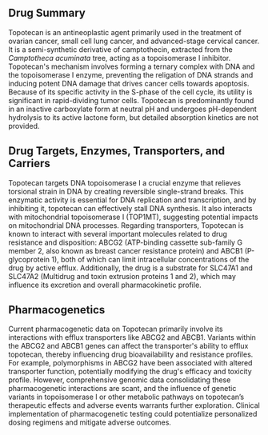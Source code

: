## Drug Summary
Topotecan is an antineoplastic agent primarily used in the treatment of ovarian cancer, small cell lung cancer, and advanced-stage cervical cancer. It is a semi-synthetic derivative of camptothecin, extracted from the *Camptotheca acuminata* tree, acting as a topoisomerase I inhibitor. Topotecan's mechanism involves forming a ternary complex with DNA and the topoisomerase I enzyme, preventing the religation of DNA strands and inducing potent DNA damage that drives cancer cells towards apoptosis. Because of its specific activity in the S-phase of the cell cycle, its utility is significant in rapid-dividing tumor cells. Topotecan is predominantly found in an inactive carboxylate form at neutral pH and undergoes pH-dependent hydrolysis to its active lactone form, but detailed absorption kinetics are not provided.

## Drug Targets, Enzymes, Transporters, and Carriers
Topotecan targets DNA topoisomerase I a crucial enzyme that relieves torsional strain in DNA by creating reversible single-strand breaks. This enzymatic activity is essential for DNA replication and transcription, and by inhibiting it, topotecan can effectively stall DNA synthesis. It also interacts with mitochondrial topoisomerase I (TOP1MT), suggesting potential impacts on mitochondrial DNA processes. Regarding transporters, Topotecan is known to interact with several important molecules related to drug resistance and disposition: ABCG2 (ATP-binding cassette sub-family G member 2, also known as breast cancer resistance protein) and ABCB1 (P-glycoprotein 1), both of which can limit intracellular concentrations of the drug by active efflux. Additionally, the drug is a substrate for SLC47A1 and SLC47A2 (Multidrug and toxin extrusion proteins 1 and 2), which may influence its excretion and overall pharmacokinetic profile.

## Pharmacogenetics
Current pharmacogenetic data on Topotecan primarily involve its interactions with efflux transporters like ABCG2 and ABCB1. Variants within the ABCG2 and ABCB1 genes can affect the transporter's ability to efflux topotecan, thereby influencing drug bioavailability and resistance profiles. For example, polymorphisms in ABCG2 have been associated with altered transporter function, potentially modifying the drug's efficacy and toxicity profile. However, comprehensive genomic data consolidating these pharmacogenetic interactions are scant, and the influence of genetic variants in topoisomerase I or other metabolic pathways on topotecan’s therapeutic effects and adverse events warrants further exploration. Clinical implementation of pharmacogenetic testing could potentialize personalized dosing regimens and mitigate adverse outcomes.